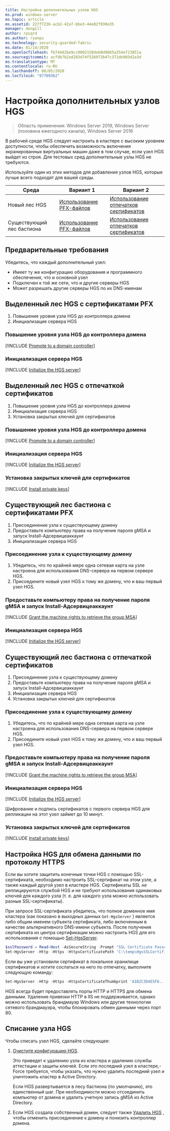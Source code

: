 ```yaml
---
title: Настройка дополнительных узлов HGS
ms.prod: windows-server
ms.topic: article
ms.assetid: 227f723b-acb2-42a7-bbe3-44e82f930e35
manager: dongill
author: rpsqrd
ms.author: ryanpu
ms.technology: security-guarded-fabric
ms.date: 01/14/2020
ms.openlocfilehash: fb744d2be9cc0002158deb0d9665a354ef23851a
ms.sourcegitcommit: acfdb7b2ad283d74f526972b47c371de903d2a3d
ms.translationtype: MT
ms.contentlocale: ru-RU
ms.lasthandoff: 08/05/2020
ms.locfileid: "87769362"
---
```

# <a name="configure-additional-hgs-nodes"></a>Настройка дополнительных узлов HGS

>Область применения: Windows Server 2019, Windows Server (половина ежегодного канала), Windows Server 2016

В рабочей среде HGS следует настроить в кластере с высоким уровнем доступности, чтобы обеспечить возможность включения экранированных виртуальных машин даже в том случае, если узел HGS выйдет из строя. Для тестовых сред дополнительные узлы HGS не требуются.

Используйте один из этих методов для добавления узлов HGS, которые лучше всего подходят для вашей среды.

| Среда | Вариант 1 | Вариант 2 |
|--|--|--|
| Новый лес HGS | [Использование PFX-файлов](#dedicated-hgs-forest-with-pfx-certificates) | [Использование отпечатков сертификатов](#dedicated-hgs-forest-with-certificate-thumbprints) |
| Существующий лес бастиона | [Использование PFX-файлов](#existing-bastion-forest-with-pfx-certificates) | [Использование отпечатков сертификатов](#existing-bastion-forest-with-certificate-thumbprints) |

## <a name="prerequisites"></a>Предварительные требования

Убедитесь, что каждый дополнительный узел:
- Имеет ту же конфигурацию оборудования и программного обеспечения, что и основной узел
- Подключен к той же сети, что и другие серверы HGS
- Может разрешать другие серверы HGS по их DNS-именам

## <a name="dedicated-hgs-forest-with-pfx-certificates"></a>Выделенный лес HGS с сертификатами PFX

1. Повышение уровня узла HGS до контроллера домена
2. Инициализация сервера HGS

### <a name="promote-the-hgs-node-to-a-domain-controller"></a>Повышение уровня узла HGS до контроллера домена

[!INCLUDE [Promote to a domain controller](../../../includes/guarded-fabric-promote-domain-controller.md)]

### <a name="initialize-the-hgs-server"></a>Инициализация сервера HGS

[!INCLUDE [Initialize the HGS server](../../../includes/guarded-fabric-initialize-hgs-on-the-node.md)]

## <a name="dedicated-hgs-forest-with-certificate-thumbprints"></a>Выделенный лес HGS с отпечаткой сертификатов

1. Повышение уровня узла HGS до контроллера домена
2. Инициализация сервера HGS
3. Установка закрытых ключей для сертификатов

### <a name="promote-the-hgs-node-to-a-domain-controller"></a>Повышение уровня узла HGS до контроллера домена

[!INCLUDE [Promote to a domain controller](../../../includes/guarded-fabric-promote-domain-controller.md)]

### <a name="initialize-the-hgs-server"></a>Инициализация сервера HGS

[!INCLUDE [Initialize the HGS server](../../../includes/guarded-fabric-initialize-hgs-on-the-node.md)]

### <a name="install-the-private-keys-for-the-certificates"></a>Установка закрытых ключей для сертификатов

[!INCLUDE [Install private keys](../../../includes/guarded-fabric-install-private-keys.md)]

## <a name="existing-bastion-forest-with-pfx-certificates"></a>Существующий лес бастиона с сертификатами PFX

1. Присоединение узла к существующему домену
2. Предоставьте компьютеру права на получение пароля gMSA и запуск Install-Адсервицеаккаунт
3. Инициализация сервера HGS

### <a name="join-the-node-to-the-existing-domain"></a>Присоединение узла к существующему домену

1. Убедитесь, что по крайней мере одна сетевая карта на узле настроена для использования DNS-сервера на первом сервере HGS.
2. Присоедините новый узел HGS к тому же домену, что и ваш первый узел HGS.

### <a name="grant-the-machine-rights-to-retrieve-gmsa-password-and-run-install-adserviceaccount"></a>Предоставьте компьютеру права на получение пароля gMSA и запуск Install-Адсервицеаккаунт

[!INCLUDE [Grant the machine rights to retrieve the group MSA](../../../includes/guarded-fabric-grant-machine-rights-to-retrieve-gmsa.md)]

### <a name="initialize-the-hgs-server"></a>Инициализация сервера HGS

[!INCLUDE [Initialize the HGS server](../../../includes/guarded-fabric-initialize-hgs-on-the-node.md)]

## <a name="existing-bastion-forest-with-certificate-thumbprints"></a>Существующий лес бастиона с отпечаткой сертификатов

1. Присоединение узла к существующему домену
2. Предоставьте компьютеру права на получение пароля gMSA и запуск Install-Адсервицеаккаунт
3. Инициализация сервера HGS
4. Установка закрытых ключей для сертификатов

### <a name="join-the-node-to-the-existing-domain"></a>Присоединение узла к существующему домену

1. Убедитесь, что по крайней мере одна сетевая карта на узле настроена для использования DNS-сервера на первом сервере HGS.
2. Присоедините новый узел HGS к тому же домену, что и ваш первый узел HGS.

### <a name="grant-the-machine-rights-to-retrieve-gmsa-password-and-run-install-adserviceaccount"></a>Предоставьте компьютеру права на получение пароля gMSA и запуск Install-Адсервицеаккаунт

[!INCLUDE [Grant the machine rights to retrieve the group MSA](../../../includes/guarded-fabric-grant-machine-rights-to-retrieve-gmsa.md)]

### <a name="initialize-the-hgs-server"></a>Инициализация сервера HGS

[!INCLUDE [Initialize the HGS server](../../../includes/guarded-fabric-initialize-hgs-on-the-node.md)]

Шифрование и подпись сертификатов с первого сервера HGS для репликации на этот узел займет до 10 минут.

### <a name="install-the-private-keys-for-the-certificates"></a>Установка закрытых ключей для сертификатов

[!INCLUDE [Install private keys](../../../includes/guarded-fabric-install-private-keys.md)]

## <a name="configure-hgs-for-https-communications"></a>Настройка HGS для обмена данными по протоколу HTTPS

Если вы хотите защитить конечные точки HGS с помощью SSL-сертификата, необходимо настроить SSL-сертификат на этом узле, а также каждый другой узел в кластере HGS.
Сертификаты SSL *не* реплицируются службой HGS и не требуют использования одинаковых ключей для каждого узла (т. е. для каждого узла можно использовать разные SSL-сертификаты).

При запросе SSL-сертификата убедитесь, что полное доменное имя кластера (как показано в выходных данных `Get-HgsServer` ) является либо общим именем субъекта сертификата, либо включенным в качестве альтернативного DNS-имени субъекта.
После получения сертификата из центра сертификации можно настроить HGS для его использования с помощью [Set-HgsServer](https://technet.microsoft.com/itpro/powershell/windows/hgsserver/set-hgsserver).

```powershell
$sslPassword = Read-Host -AsSecureString -Prompt "SSL Certificate Password"
Set-HgsServer -Http -Https -HttpsCertificatePath 'C:\temp\HgsSSLCertificate.pfx' -HttpsCertificatePassword $sslPassword
```

Если вы уже установили сертификат в локальное хранилище сертификатов и хотите сослаться на него по отпечатку, выполните следующую команду:

```powershell
Set-HgsServer -Http -Https -HttpsCertificateThumbprint 'A1B2C3D4E5F6...'
```

HGS всегда будет предоставлять порты HTTP и HTTPS для обмена данными.
Удаление привязки HTTP в IIS не поддерживается, однако можно использовать брандмауэр Windows или другие технологии сетевого брандмауэра, чтобы блокировать обмен данными через порт 80.

## <a name="decommission-an-hgs-node"></a>Списание узла HGS

Чтобы списать узел HGS, сделайте следующее:

1. [Очистите конфигурацию HGS](guarded-fabric-manage-hgs.md#clearing-the-hgs-configuration).

   Это приведет к удалению узла из кластера и удалению службы аттестации и защиты ключей.
   Если это последний узел в кластере,-Force требуется, чтобы указать, что нужно удалить последний узел и уничтожить кластер в Active Directory.

   Если HGS развертывается в лесу бастиона (по умолчанию), это единственный шаг.
   При необходимости можно отсоединить компьютер от домена и удалить учетную запись gMSA из Active Directory.

2. Если HGS создала собственный домен, следует также [Удалить HGS](guarded-fabric-manage-hgs.md#clearing-the-hgs-configuration) , чтобы отменить присоединение к домену и понизить контроллер домена.
